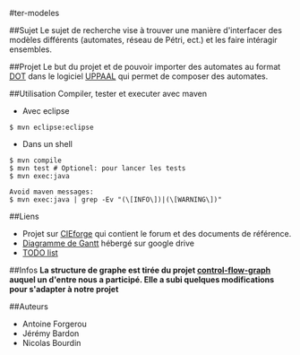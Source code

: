 #ter-modeles

##Sujet
Le sujet de recherche vise à trouver une manière d'interfacer des modèles différents (automates, réseau de Pétri, ect.) et les faire intéragir ensembles.

##Projet
Le but du projet et de pouvoir importer des automates au format [DOT](http://fr.wikipedia.org/wiki/DOT_(langage)) dans le logiciel [UPPAAL](http://www.uppaal.org) qui permet de composer des automates. 

##Utilisation
Compiler, tester et executer avec maven

* Avec eclipse

```
$ mvn eclipse:eclipse
```

* Dans un shell

```
$ mvn compile
$ mvn test # Optionel: pour lancer les tests
$ mvn exec:java

Avoid maven messages: 
$ mvn exec:java | grep -Ev "(\[INFO\])|(\[WARNING\])" 
```

##Liens
* Projet sur [CIEforge](https://cieforge.univ-nantes.fr/projects/hetersys/) qui contient le forum et des documents de référence.
* [Diagramme de Gantt](https://drive.google.com/open?id=0B-uNQeLFVbHVdDFldXFaVDJ0T28&authuser=0) hébergé sur google drive
* [TODO list](https://github.com/masters-info-nantes/ter-modeles/blob/master/TODO.md)

##Infos
**La structure de graphe est tirée du projet [control-flow-graph](https://github.com/masters-info-nantes/control-flow-graph) auquel un d'entre nous a participé. Elle a subi quelques modifications pour s'adapter à notre projet**

##Auteurs
* Antoine Forgerou
* Jérémy Bardon
* Nicolas Bourdin
